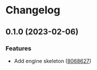 # Changelog

## 0.1.0 (2023-02-06)


### Features

* Add engine skeleton ([8068627](https://github.com/evematic/evematic/commit/8068627ad2797e683e40c5c96482a9fc9692bb14))
